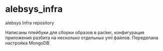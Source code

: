 # alebsys_infra
alebsys Infra repository

Написаны плейбуки для сборки образов в packer, конфигурация приложения разбита на несколько отдельных yml файлов. Переделана настройка MongoDB
